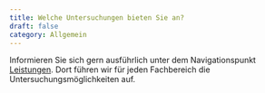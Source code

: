 ```yaml
---
title: Welche Untersuchungen bieten Sie an?
draft: false
category: Allgemein
---
```

Informieren Sie sich gern ausführlich unter dem Navigationspunkt [Leistungen](/leistungen/kardiologie/). Dort führen wir für jeden Fachbereich die Untersuchungsmöglichkeiten auf.
